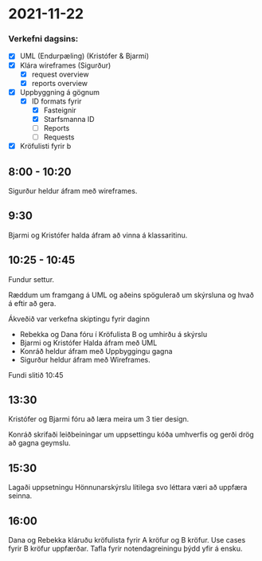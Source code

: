# 2021-11-22

### Verkefni dagsins:
- [X] UML (Endurpæling) (Kristófer & Bjarmi)
- [x] Klára wireframes (Sigurður)
  - [x] request overview
  - [x] reports overview
- [x] Uppbyggning á gögnum
  - [x] ID formats fyrir
    - [x] Fasteignir
    - [x] Starfsmanna ID
    - [ ] Reports
    - [ ] Requests
- [x] Kröfulisti fyrir b

## 8:00 - 10:20
Sigurður heldur áfram með wireframes.

## 9:30 
Bjarmi og Kristófer halda áfram að vinna á klassaritinu.

## 10:25 - 10:45
Fundur settur.

Ræddum um framgang á UML og aðeins spögulerað um skýrsluna og hvað á eftir að gera.

Ákveðið var verkefna skiptingu fyrir daginn

* Rebekka og Dana fóru í Kröfulista B og umhirðu á skýrslu
* Bjarmi og Kristófer Halda áfram með UML
* Konráð heldur áfram með Uppbyggingu gagna
* Sigurður heldur áfram með Wireframes.

Fundi slitið 10:45

## 13:30
Kristófer og Bjarmi fóru að læra meira um 3 tier design. 

Konráð skrifaði leiðbeiningar um uppsettingu kóða umhverfis og gerði drög að gagna geymslu.


## 15:30
Lagaði uppsetningu Hönnunarskýrslu lítilega svo léttara væri að uppfæra seinna.

## 16:00
Dana og Rebekka kláruðu kröfulista fyrir A kröfur og B kröfur.
Use cases fyrir B kröfur uppfærðar.
Tafla fyrir notendagreiningu þýdd yfir á ensku. 

